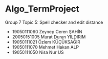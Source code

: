 # Algo_TermProject
Group 7
Topic 5: Spell checker and edit distance
- 19050111060 Zeynep Ceren ŞAHİN
- 20050151005 Murat Duran YILDIRIM
- 19050111021 Özlem KÜÇÜKSAĞIR
- 19050111070 Mehmet Hakan ALP
- 19050111050 Nisa Nur US
